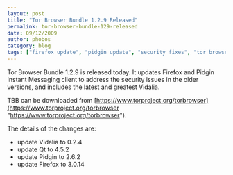 ```yaml
---
layout: post
title: "Tor Browser Bundle 1.2.9 Released"
permalink: tor-browser-bundle-129-released
date: 09/12/2009
author: phobos
category: blog
tags: ["firefox update", "pidgin update", "security fixes", "tor browser bundle", "vidalia release"]
---
```


Tor Browser Bundle 1.2.9 is released today. It updates Firefox and Pidgin Instant Messaging client to address the security issues in the older versions, and includes the latest and greatest Vidalia.

TBB can be downloaded from [https://www.torproject.org/torbrowser](https://www.torproject.org/torbrowser "https://www.torproject.org/torbrowser").

The details of the changes are:

- update Vidalia to 0.2.4
- update Qt to 4.5.2
- update Pidgin to 2.6.2
- update Firefox to 3.0.14

